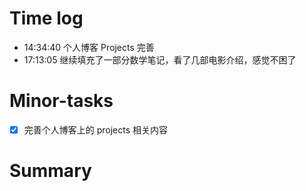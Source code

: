 # Time log

- 14:34:40 个人博客 Projects 完善
- 17:13:05 继续填充了一部分数学笔记，看了几部电影介绍，感觉不困了

# Minor-tasks

- [x] 完善个人博客上的 projects 相关内容

# Summary
